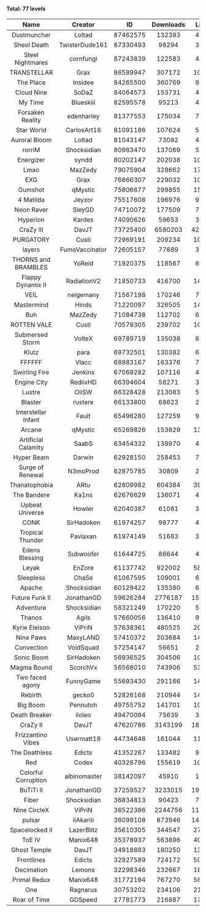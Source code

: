 #### Total: 77 levels

| Name | Creator | ID | Downloads | Likes |
|:---:|:---:|:---:|:---:|:---:|
| Dustmuncher | Loltad | 87462575 | 132393 | 4673
| Sheol Death | TwisterDude161 | 87330493 | 98294 | 3389
| Steel Nightmares | cornfungi | 87243839 | 122583 | 4520
| TRANSTELLAR | Grax | 86589947 | 307172 | 10906
| The  Place | Insidee | 84265500 | 360769 | 9101
| Cloud Nine | SoDaZ | 84064573 | 153731 | 4932
| My Time | Blueskiii | 82595578 | 95213 | 4988
| Forsaken Reality | edenharley | 81377553 | 175034 | 7713
| Star World | CarlosArt16 | 81091186 | 107624 | 5449
| Auroral Bloom | Loltad | 81043147 | 73082 | 4117
| rorriM | Shocksidian | 80983470 | 137069 | 5985
| Energizer | syndd | 80202147 | 202038 | 10569
| Lmao | MazZedy | 79075904 | 328662 | 17594
| EXG | Grax | 76866307 | 229032 | 10684
| Gumshot | qMystic | 75806677 | 299855 | 15275
| 4 Matilda | Jeyzor | 75517608 | 196976 | 9082
| Neon Raver | SleyGD | 74710072 | 177509 | 7137
| Hyperion | Kardes | 74090626 | 59653 | 3182
| CraZy III | DavJT | 73725400 | 6580203 | 423897
| PURGATORY | Custi | 72969191 | 209234 | 10149
| layers | FumoVaccinator | 72605157 | 77889 | 3681
| THORNS and BRAMBLES | YoReid | 71920375 | 118567 | 6164
| Flappy Dynamix II | RadiationV2 | 71850733 | 416700 | 14689
| VEIL | neigemany | 71567198 | 170246 | 7806
| Mastermind | Hinds | 71220097 | 326505 | 14808
| Buh | MazZedy | 71084738 | 112702 | 6771
| ROTTEN VALE | Custi | 70579305 | 239702 | 10694
| Submersed Storm |  VolteX | 69789719 | 135038 | 6490
| Klutz | para | 69732501 | 130382 | 6220
| FFFFFF | Vlacc | 68983167 | 163376 | 7299
| Swirling Fire | Jenkins | 67069282 | 107116 | 4597
| Engine City | RedlixHD | 66394604 | 58271 | 3492
| Lustre | OliSW | 66328428 | 213083 | 5526
| Blaster | rustere | 66133800 | 68623 | 2723
| Interstellar Infant | Fault | 65496280 | 127259 | 9525
| Arcane | qMystic | 65269826 | 153829 | 13051
| Artificial Calamity | SaabS | 63454332 | 139970 | 4277
| Hyper Beam | Darwin | 62928150 | 258453 | 7148
| Surge of Renewal | N3moProd | 62875785 | 30809 | 2143
| Thanatophobia | ARtu | 62809982 | 604384 | 39518
| The Bandere | Ka1ns | 62676629 | 136071 | 4508
| Upbeat Universe | Howler | 62040387 | 61081 | 3318
| CONK | SirHadoken | 61974257 | 98777 | 4058
| Tropical Thunder | Pavlaxan | 61974149 | 51683 | 3125
| Edens Blessing | Subwoofer | 61644725 | 86644 | 4967
| Leyak | EnZore | 61137742 | 922002 | 58437
| Sleepless | ChaSe | 61067595 | 109001 | 6244
| Apache | Shocksidian | 60129422 | 135380 | 6080
| Future Funk II | JonathanGD | 59626284 | 2776187 | 157401
| Adventure | Shocksidian | 58321249 | 170220 | 5800
| Thanos | Agils | 57660056 | 136410 | 9181
| Kyrie Eleison | ViPriN | 57638361 | 480525 | 20790
| Nine Paws | MaxyLAND | 57410372 | 203684 | 14020
| Convection | VoidSquad | 57254147 | 56651 | 2668
| Sonic Boom | SirHadoken | 56936525 | 304506 | 10399
| Magma Bound | ScorchVx | 56568010 | 743906 | 53838
| Two faced agony | FunnyGame | 55693430 | 291166 | 14601
| Rebirth | gecko0 | 52826168 | 210944 | 14231
| Big Boom | Pennutoh | 49755752 | 141701 | 10150
| Death Breaker | lioleo | 49470094 | 75639 | 3706
| CraZy II | DavJT | 47620786 | 3143199 | 182363
| Frizzantino Vibes | Usermatt18 | 44734648 | 161044 | 11527
| The Deathless | Edicts | 41352267 | 133482 | 9469
| Red | Codex | 40328796 | 155619 | 10851
| Colorful Corruption | albinomaster | 38142097 | 45910 | 1887
| BuTiTi II | JonathanGD | 37259527 | 3233015 | 191187
| Fiber | Shocksidian | 36834813 | 90423 | 7845
| Nine CircleX | ViPriN | 36522386 | 2244756 | 110936
| pulsar | iIAkariIi | 36099108 | 873946 | 141575
| Spacelocked II | LazerBlitz | 35610305 | 344547 | 27185
| ToE IV  | Manix648 | 35378937 | 563896 | 40877
| Ghost Temple | DavJT | 34918883 | 180250 | 13407
| Frontlines | Edicts | 32927589 | 724172 | 50651
| Decimation | Lemons | 32298346 | 232667 | 18940
| Primal Redux | Manix648 | 31772194 | 767270 | 58459
| One | Ragnarus | 30753202 | 234106 | 21459
| Roar of Time | GDSpeed | 27781773 | 216887 | 17696
